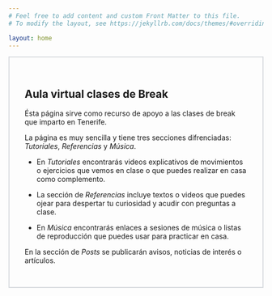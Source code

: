 ```yaml
---
# Feel free to add content and custom Front Matter to this file.
# To modify the layout, see https://jekyllrb.com/docs/themes/#overriding-theme-defaults

layout: home
---
```

<div style="padding: 30px; border: 2px solid #d9dce0; margin-bottom: 50px">

<h2><strong>Aula virtual clases de Break</strong></h2>
<p>
    Ésta página sirve como recurso de apoyo a las clases de break que imparto en Tenerife.
</p>
<p>
    La página es muy sencilla y tiene tres secciones difrenciadas: <em>Tutoriales</em>, <em>Referencias</em> y <em>Música</em>.
</p>

<ul>
    <li>
        <p>
            En <em>Tutoriales</em> encontrarás videos explicativos de movimientos o ejercicios que vemos en clase o que puedes realizar en casa como complemento. 
        </p>
    </li>
    <li>
        <p>
            La sección de <em>Referencias</em> incluye textos o videos que puedes ojear para despertar tu curiosidad y acudir con preguntas a clase.
        </p>
    </li>
    <li>
        <p>
            En <em>Música</em> encontrarás enlaces a sesiones de música o listas de reproducción que puedes usar para practicar en casa. 
        </p>
    </li>
</ul>

<p>
    En la sección de <em>Posts</em> se publicarán avisos, noticias de interés o artículos.
</p>

</div>